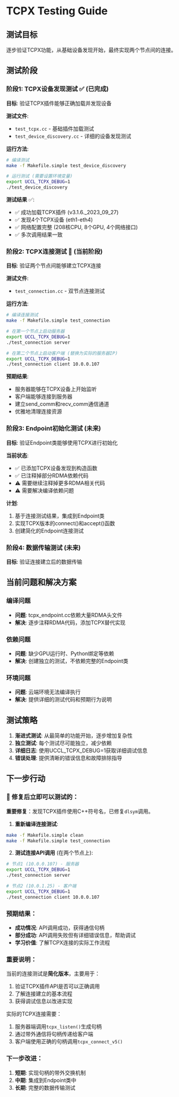 # TCPX Testing Guide

## 测试目标
逐步验证TCPX功能，从基础设备发现开始，最终实现两个节点间的连接。

## 测试阶段

### 阶段1: TCPX设备发现测试 ✅ (已完成)

**目标**: 验证TCPX插件能够正确加载并发现设备

**测试文件**:
- `test_tcpx.cc` - 基础插件加载测试
- `test_device_discovery.cc` - 详细的设备发现测试

**运行方法**:
```bash
# 编译测试
make -f Makefile.simple test_device_discovery

# 运行测试 (需要设置环境变量)
export UCCL_TCPX_DEBUG=1
./test_device_discovery
```

**测试结果** ✅:
- ✅ 成功加载TCPX插件 (v3.1.6._2023_09_27)
- ✅ 发现4个TCPX设备 (eth1-eth4)
- ✅ 网络配置完整 (208核CPU, 8个GPU, 4个网络接口)
- ✅ 多次调用结果一致

### 阶段2: TCPX连接测试 🔄 (当前阶段)

**目标**: 验证两个节点间能够建立TCPX连接

**测试文件**:
- `test_connection.cc` - 双节点连接测试

**运行方法**:
```bash
# 编译连接测试
make -f Makefile.simple test_connection

# 在第一个节点上启动服务器
export UCCL_TCPX_DEBUG=1
./test_connection server

# 在第二个节点上启动客户端 (替换为实际的服务器IP)
export UCCL_TCPX_DEBUG=1
./test_connection client 10.0.0.107
```

**预期结果**:
- 服务器能够在TCPX设备上开始监听
- 客户端能够连接到服务器
- 建立send_comm和recv_comm通信通道
- 优雅地清理连接资源

### 阶段3: Endpoint初始化测试 (未来)

**目标**: 验证Endpoint类能够使用TCPX进行初始化

**当前状态**:
- ✅ 已添加TCPX设备发现到构造函数
- ✅ 已注释掉部分RDMA依赖代码
- ⚠️ 需要继续注释掉更多RDMA相关代码
- ⚠️ 需要解决编译依赖问题

**计划**:
1. 基于连接测试结果，集成到Endpoint类
2. 实现TCPX版本的connect()和accept()函数
3. 创建简化的Endpoint连接测试

### 阶段4: 数据传输测试 (未来)

**目标**: 验证连接建立后的数据传输

## 当前问题和解决方案

### 编译问题
- **问题**: tcpx_endpoint.cc依赖大量RDMA头文件
- **解决**: 逐步注释RDMA代码，添加TCPX替代实现

### 依赖问题  
- **问题**: 缺少GPU运行时、Python绑定等依赖
- **解决**: 创建独立的测试，不依赖完整的Endpoint类

### 环境问题
- **问题**: 云端环境无法编译执行
- **解决**: 提供详细的测试代码和预期行为说明

## 测试策略

1. **渐进式测试**: 从最简单的功能开始，逐步增加复杂性
2. **独立测试**: 每个测试尽可能独立，减少依赖
3. **详细日志**: 使用UCCL_TCPX_DEBUG=1获取详细调试信息
4. **错误处理**: 提供清晰的错误信息和故障排除指导

## 下一步行动

### 🔧 修复后立即可以测试的：

**重要修复**：发现TCPX插件使用C++符号名，已修复`dlsym`调用。

1. **重新编译连接测试**:
```bash
make -f Makefile.simple clean
make -f Makefile.simple test_connection
```

2. **测试连接API调用** (在两个节点上):
```bash
# 节点1 (10.0.0.107) - 服务器
export UCCL_TCPX_DEBUG=1
./test_connection server

# 节点2 (10.0.1.25) - 客户端
export UCCL_TCPX_DEBUG=1
./test_connection client 10.0.0.107
```

### 预期结果：

- **成功情况**: API调用成功，获得通信句柄
- **部分成功**: API调用失败但有详细错误信息，帮助调试
- **学习价值**: 了解TCPX连接的实际工作流程

### 重要说明：

当前的连接测试是**简化版本**，主要用于：
1. 验证TCPX插件API是否可以正确调用
2. 了解连接建立的基本流程
3. 获得调试信息以改进实现

实际的TCPX连接需要：
1. 服务器端调用`tcpx_listen()`生成句柄
2. 通过带外通信将句柄传递给客户端
3. 客户端使用正确的句柄调用`tcpx_connect_v5()`

### 下一步改进：

1. **短期**: 实现句柄的带外交换机制
2. **中期**: 集成到Endpoint类中
3. **长期**: 完整的数据传输测试
